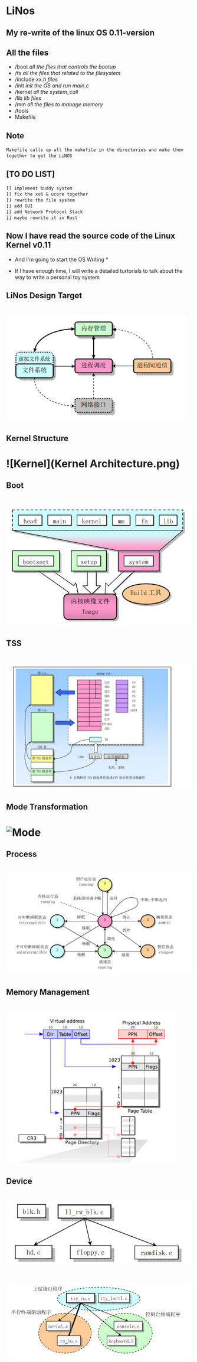 # LiNos
## My re-write of the linux OS 0.11-version

## All the files
- /boot   *all the flies that controls the bootup*
- /fs   *all the files that related to the filesystem*
- /include  *xx.h files*
- /init *init the OS and run main.c*
- /kernel   *all the system_call*
- /lib  *lib files*
- /mm   *all the files to manage memory*
- /tools    
- Makefile


## Note
    Makefile calls up all the makefile in the directories and make them together to get the LiNOS

## [TO DO LIST]
    [] implement buddy system
    [] fix the xv6 & ucore together
    [] rewrite the file system
    [] add GUI
    [] add Network Protocol Stack
    [] maybe rewrite it in Rust
    
## Now I have read the source code of the Linux Kernel v0.11 
* And I'm going to start the OS Writing *

* If I have enough time, I will write a detailed turtorials to talk about the way to write a personal toy system

## LiNos Design Target
# ![Target](MyOS设计目标.png)


## Kernel Structure
# ![Kernel](Kernel Architecture.png)

## Boot
# ![boot](system.s(bootimage).png)

## TSS
# ![TSS](TSS任务切换.png)

## Mode Transformation
# ![Mode](实模式与保护模式的寻秩不同.png)

## Process
# ![Process](进程状态转换图.png)

## Memory Management
# ![Memory Management](VA_to_PA.png)

## Device
# ![blk](blk_drv.png)
# ![chr](chr_drv.png)

